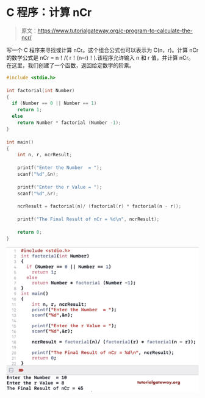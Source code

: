 # C 程序：计算 nCr 

> 原文：<https://www.tutorialgateway.org/c-program-to-calculate-the-ncr/>

写一个 C 程序来寻找或计算 nCr。这个组合公式也可以表示为 C(n，r)。计算 nCr 的数学公式是 nCr = n！/( r！(n–r)！).该程序允许输入 n 和 r 值，并计算 nCr。在这里，我们创建了一个函数，返回给定数字的阶乘。

```c
#include <stdio.h>

int factorial(int Number)
{
  if (Number == 0 || Number == 1)
    return 1;
  else
    return Number * factorial (Number -1);
}

int main()
{
    int n, r, ncrResult;

    printf("Enter the Number  = ");
    scanf("%d",&n);

    printf("Enter the r Value = ");
    scanf("%d",&r);

    ncrResult = factorial(n)/ (factorial(r) * factorial(n - r));

    printf("The Final Result of nCr = %d\n", ncrResult);

    return 0;
}
```

![C Program to Calculate the nCr 1](img/f9b5d004e0975425e03a8b886c388c5d.png)